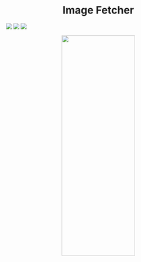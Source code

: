 <p align="center">
  <h1 align="center">Image Fetcher</h1>
</p>

![](https://img.shields.io/badge/iOS-15.0+-blue.svg)
![](https://img.shields.io/badge/Xcode-16.0+-blue.svg)
![](https://img.shields.io/badge/-Swift-red.svg)

<p align="center">
   <a href="url"><img src="https://github.com/pamelahdrz/ImageFetcher/assets/139024919/ef240692-ac86-41ac-8ebd-6ae385becd2f" height="600" width="200"></a>
</p>


